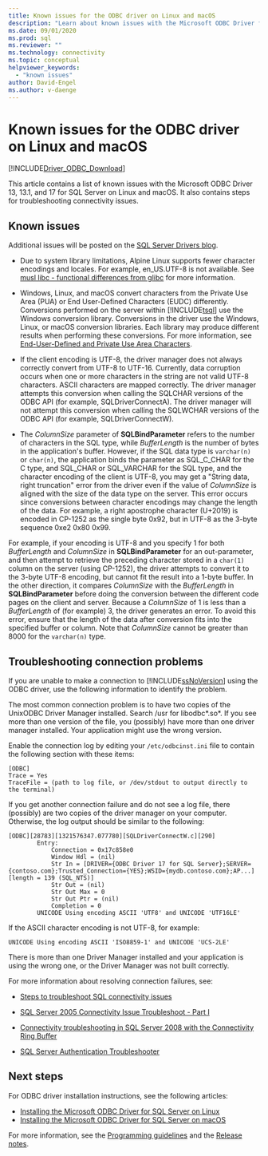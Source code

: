 ```yaml
---
title: Known issues for the ODBC driver on Linux and macOS
description: "Learn about known issues with the Microsoft ODBC Driver for SQL Server on Linux and macOS and steps for troubleshooting connectivity issues."
ms.date: 09/01/2020
ms.prod: sql
ms.reviewer: ""
ms.technology: connectivity
ms.topic: conceptual
helpviewer_keywords:
  - "known issues"
author: David-Engel
ms.author: v-daenge
---
```


# Known issues for the ODBC driver on Linux and macOS

[!INCLUDE[Driver_ODBC_Download](../../../includes/driver_odbc_download.md)]

This article contains a list of known issues with the Microsoft ODBC Driver 13, 13.1, and 17 for SQL Server on Linux and macOS. It also contains steps for troubleshooting connectivity issues.

## Known issues

Additional issues will be posted on the [SQL Server Drivers blog](https://techcommunity.microsoft.com/t5/SQL-Server/bg-p/SQLServer/label-name/SQLServerDrivers).  

- Due to system library limitations, Alpine Linux supports fewer character encodings and locales. For example, en_US.UTF-8 is not available. See [musl libc - functional differences from glibc](https://wiki.musl-libc.org/functional-differences-from-glibc.html) for more information.

- Windows, Linux, and macOS convert characters from the Private Use Area (PUA) or End User-Defined Characters (EUDC) differently. Conversions performed on the server within [!INCLUDE[tsql](../../../includes/tsql-md.md)] use the Windows conversion library. Conversions in the driver use the Windows, Linux, or macOS conversion libraries. Each library may produce different results when performing these conversions. For more information, see [End-User-Defined and Private Use Area Characters](/windows/desktop/Intl/end-user-defined-characters).

- If the client encoding is UTF-8, the driver manager does not always correctly convert from UTF-8 to UTF-16. Currently, data corruption occurs when one or more characters in the string are not valid UTF-8 characters. ASCII characters are mapped correctly. The driver manager attempts this conversion when calling the SQLCHAR versions of the ODBC API (for example, SQLDriverConnectA). The driver manager will not attempt this conversion when calling the SQLWCHAR versions of the ODBC API (for example, SQLDriverConnectW).  

- The *ColumnSize* parameter of **SQLBindParameter** refers to the number of characters in the SQL type, while *BufferLength* is the number of bytes in the application's buffer. However, if the SQL data type is `varchar(n)` or `char(n)`, the application binds the parameter as SQL_C_CHAR for the C type, and SQL_CHAR or SQL_VARCHAR for the SQL type, and the character encoding of the client is UTF-8, you may get a "String data, right truncation" error from the driver even if the value of *ColumnSize* is aligned with the size of the data type on the server. This error occurs since conversions between character encodings may change the length of the data. For example, a right apostrophe character (U+2019) is encoded in CP-1252 as the single byte 0x92, but in UTF-8 as the 3-byte sequence 0xe2 0x80 0x99.

For example, if your encoding is UTF-8 and you specify 1 for both *BufferLength* and *ColumnSize* in **SQLBindParameter** for an out-parameter, and then attempt to retrieve the preceding character stored in a `char(1)` column on the server (using CP-1252), the driver attempts to convert it to the 3-byte UTF-8 encoding, but cannot fit the result into a 1-byte buffer. In the other direction, it compares *ColumnSize* with the *BufferLength* in **SQLBindParameter** before doing the conversion between the different code pages on the client and server. Because a *ColumnSize* of 1 is less than a *BufferLength* of (for example) 3, the driver generates an error. To avoid this error, ensure that the length of the data after conversion fits into the specified buffer or column. Note that *ColumnSize* cannot be greater than 8000 for the `varchar(n)` type.

## <a id="connectivity"></a> Troubleshooting connection problems  

If you are unable to make a connection to [!INCLUDE[ssNoVersion](../../../includes/ssnoversion-md.md)] using the ODBC driver, use the following information to identify the problem.  
  
The most common connection problem is to have two copies of the UnixODBC Driver Manager installed. Search /usr for libodbc\*.so\*. If you see more than one version of the file, you (possibly) have more than one driver manager installed. Your application might use the wrong version.
  
Enable the connection log by editing your `/etc/odbcinst.ini` file to contain the following section with these items:

```
[ODBC]
Trace = Yes
TraceFile = (path to log file, or /dev/stdout to output directly to the terminal)
```  
  
If you get another connection failure and do not see a log file, there (possibly) are two copies of the driver manager on your computer. Otherwise, the log output should be similar to the following:  
  
```
[ODBC][28783][1321576347.077780][SQLDriverConnectW.c][290]  
        Entry:  
            Connection = 0x17c858e0  
            Window Hdl = (nil)  
            Str In = [DRIVER={ODBC Driver 17 for SQL Server};SERVER={contoso.com};Trusted_Connection={YES};WSID={mydb.contoso.com};AP...][length = 139 (SQL_NTS)]  
            Str Out = (nil)  
            Str Out Max = 0  
            Str Out Ptr = (nil)  
            Completion = 0  
        UNICODE Using encoding ASCII 'UTF8' and UNICODE 'UTF16LE'  
```  
  
If the ASCII character encoding is not UTF-8, for example: 
  
```
UNICODE Using encoding ASCII 'ISO8859-1' and UNICODE 'UCS-2LE'  
```  
  
There is more than one Driver Manager installed and your application is using the wrong one, or the Driver Manager was not built correctly.  
  
For more information about resolving connection failures, see:  

- [Steps to troubleshoot SQL connectivity issues](/archive/blogs/sql_protocols/steps-to-troubleshoot-sql-connectivity-issues)  
  
- [SQL Server 2005 Connectivity Issue Troubleshoot - Part I](https://techcommunity.microsoft.com/t5/sql-server/sql-server-2005-connectivity-issue-troubleshoot-part-i/ba-p/383034)  
  
- [Connectivity troubleshooting in SQL Server 2008 with the Connectivity Ring Buffer](https://techcommunity.microsoft.com/t5/sql-server/connectivity-troubleshooting-in-sql-server-2008-with-the/ba-p/383393)  
  
- [SQL Server Authentication Troubleshooter](/archive/blogs/sqlsecurity/sql-server-authentication-troubleshooter)  

## Next steps

For ODBC driver installation instructions, see the following articles:

- [Installing the Microsoft ODBC Driver for SQL Server on Linux](installing-the-microsoft-odbc-driver-for-sql-server.md)
- [Installing the Microsoft ODBC Driver for SQL Server on macOS](install-microsoft-odbc-driver-sql-server-macos.md)

For more information, see the [Programming guidelines](programming-guidelines.md) and the [Release notes](release-notes-odbc-sql-server-linux-mac.md).
